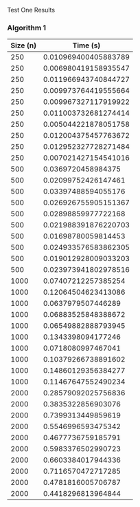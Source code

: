 Test One Results
### Algorithm 1
| Size (n) | Time (s) |
|----------|----------|
| 250 | 0.010969400405883789 |
| 250 | 0.006980419158935547 |
| 250 | 0.011966943740844727 |
| 250 | 0.009973764419555664 |
| 250 | 0.009967327117919922 |
| 250 | 0.011003732681274414 |
| 250 | 0.005044221878051758 |
| 250 | 0.012004375457763672 |
| 250 | 0.012952327728271484 |
| 250 | 0.007021427154541016 |
| 500 | 0.0369720458984375 |
| 500 | 0.02099752426147461 |
| 500 | 0.03397488594055176 |
| 500 | 0.026926755905151367 |
| 500 | 0.02898859977722168 |
| 500 | 0.021988391876220703 |
| 500 | 0.01698780059814453 |
| 500 | 0.024933576583862305 |
| 500 | 0.019012928009033203 |
| 500 | 0.023973941802978516 |
| 1000 | 0.07407212257385254 |
| 1000 | 0.12064504623413086 |
| 1000 | 0.0637979507446289 |
| 1000 | 0.06883525848388672 |
| 1000 | 0.06549882888793945 |
| 1000 | 0.1343398094177246 |
| 1000 | 0.0718080997467041 |
| 1000 | 0.10379266738891602 |
| 1000 | 0.14860129356384277 |
| 1000 | 0.11467647552490234 |
| 2000 | 0.28579092025756836 |
| 2000 | 0.3835322856903076 |
| 2000 | 0.7399313449859619 |
| 2000 | 0.5546996593475342 |
| 2000 | 0.4677736759185791 |
| 2000 | 0.5983376502990723 |
| 2000 | 0.6603384017944336 |
| 2000 | 0.7116570472717285 |
| 2000 | 0.4781816005706787 |
| 2000 | 0.4418296813964844 |
